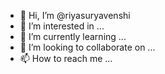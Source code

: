 - 👋 Hi, I’m @riyasuryavenshi
- 👀 I’m interested in ...
- 🌱 I’m currently learning ...
- 💞️ I’m looking to collaborate on ...
- 📫 How to reach me ...

<!---
riyasuryavenshi/riyasuryavenshi is a ✨ special ✨ repository because its `README.md` (this file) appears on your GitHub profile.
You can click the Preview link to take a look at your changes.
--->
